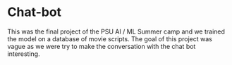 # Chat-bot
This was the final project of the PSU AI / ML Summer camp and we trained the model on a database of movie scripts. The goal of this project was vague as we were try to make the conversation with the chat bot interesting. 
